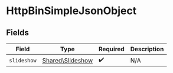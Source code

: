 # HttpBinSimpleJsonObject


## Fields

| Field                                                | Type                                                 | Required                                             | Description                                          |
| ---------------------------------------------------- | ---------------------------------------------------- | ---------------------------------------------------- | ---------------------------------------------------- |
| `slideshow`                                          | [Shared\Slideshow](../../Models/Shared/Slideshow.md) | :heavy_check_mark:                                   | N/A                                                  |